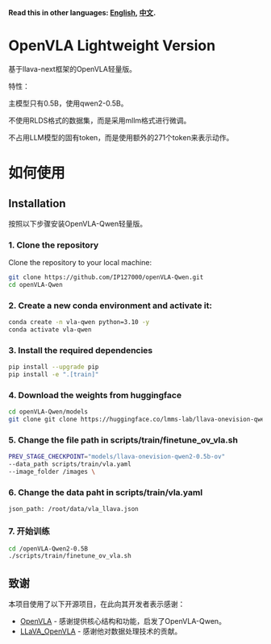 **Read this in other languages: [English](README.md), [中文](README_zh.md).**

# OpenVLA Lightweight Version

基于llava-next框架的OpenVLA轻量版。

特性：

主模型只有0.5B，使用qwen2-0.5B。

不使用RLDS格式的数据集，而是采用mllm格式进行微调。

不占用LLM模型的固有token，而是使用额外的271个token来表示动作。
# 如何使用

## Installation

按照以下步骤安装OpenVLA-Qwen轻量版。

### 1. Clone the repository

Clone the repository to your local machine:

```bash
git clone https://github.com/IP127000/openVLA-Qwen.git
cd openVLA-Qwen
```
### 2. Create a new conda environment and activate it:
```bash
conda create -n vla-qwen python=3.10 -y
conda activate vla-qwen
```
### 3. Install the required dependencies
```bash
pip install --upgrade pip
pip install -e ".[train]"
```
### 4. Download the weights from huggingface
```bash
cd openVLA-Qwen/models
git clone git clone https://huggingface.co/lmms-lab/llava-onevision-qwen2-0.5b-ov
```
### 5. Change the file path in scripts/train/finetune_ov_vla.sh
```bash
PREV_STAGE_CHECKPOINT="models/llava-onevision-qwen2-0.5b-ov" 
--data_path scripts/train/vla.yaml
--image_folder /images \
```
### 6. Change the data paht in scripts/train/vla.yaml
```bash
json_path: /root/data/vla_llava.json
```
### 7. 开始训练
```bash
cd /openVLA-Qwen2-0.5B
./scripts/train/finetune_ov_vla.sh
```
## 致谢

本项目使用了以下开源项目，在此向其开发者表示感谢：

- [OpenVLA](https://github.com/openvla/openvla) - 感谢提供核心结构和功能，启发了OpenVLA-Qwen。
- [LLaVA_OpenVLA](https://github.com/Darren-greenhand/LLaVA-Next) - 感谢他对数据处理技术的贡献。
